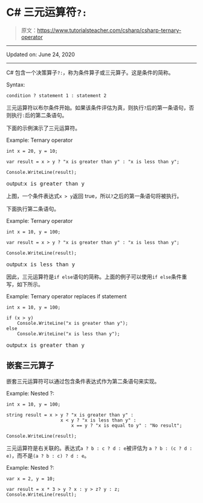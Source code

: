 # C# 三元运算符`?:`

> 原文：<https://www.tutorialsteacher.com/csharp/csharp-ternary-operator>

* * *

Updated on: <time datetime="2020-06-24">June 24, 2020</time>

* * *

C# 包含一个决策算子`?:`，称为条件算子或三元算子。这是条件的简称。

Syntax:

```
condition ? statement 1 : statement 2

```

三元运算符以布尔条件开始。如果该条件评估为真，则执行`?`后的第一条语句，否则执行`:`后的第二条语句。

下面的示例演示了三元运算符。

Example: Ternary operator

```
int x = 20, y = 10;

var result = x > y ? "x is greater than y" : "x is less than y";

Console.WriteLine(result); 
```

output:<samp>x is greater than y</samp>

上图，一个条件表达式`x > y`返回 true，所以`?`之后的第一条语句将被执行。

下面执行第二条语句。

Example: Ternary operator

```
int x = 10, y = 100;

var result = x > y ? "x is greater than y" : "x is less than y";

Console.WriteLine(result); 
```

output:<samp>x is less than y</samp>

因此，三元运算符是`if else`语句的简称。上面的例子可以使用`if else`条件重写，如下所示。

Example: Ternary operator replaces if statement

```
int x = 10, y = 100;

if (x > y)
    Console.WriteLine("x is greater than y");
else
    Console.WriteLine("x is less than y"); 
```

output:<samp>x is greater than y</samp>

## 嵌套三元算子

嵌套三元运算符可以通过包含条件表达式作为第二条语句来实现。

Example: Nested ?:

```
int x = 10, y = 100;

string result = x > y ? "x is greater than y" : 
                    x < y ? "x is less than y" : 
                        x == y ? "x is equal to y" : "No result";

Console.WriteLine(result); 
```

三元运算符是右关联的。表达式`a ? b : c ? d : e`被评估为 `a ? b : (c ? d : e)`，而不是`(a ? b : c) ? d : e`。

Example: Nested ?:

```
var x = 2, y = 10;

var result = x * 3 > y ? x : y > z? y : z;
Console.WriteLine(result); 
```